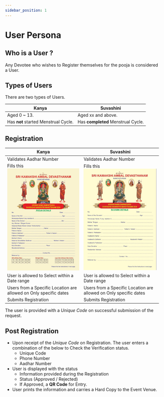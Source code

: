 ```yaml
---
sidebar_position: 1
---
```


# User Persona

## Who is a User ?
Any Devotee who wishes to Register themselves for the pooja is considered a User.

## Types of Users
There are two types of Users.

| Kanya | Suvashini |
|-------| --------- |
| Aged 0 ~ 13. | Aged xx and above. |
| Has **not** started Menstrual Cycle.|  Has **completed** Menstrual Cycle. |

## Registration

| Kanya | Suvashini |
|-------| --------- |
| Validates Aadhar Number | Validates Aadhar Number |
| Fills this ![Form](../../static/img/kanya1.jpg) | Fills this ![Form](../../static/img/suvashini1.jpg) |
| User is allowed to Select within a Date range | User is allowed to Select within a Date range |
| Users from a Specific Location are allowed on Only specific dates | Users from a Specific Location are allowed on Only specific dates |
| Submits Registration | Submits Registration |

The user is provided with a *Unique Code* on successful submission of the request.

## Post Registration

- Upon receipt of the *Unique Code* on Registration. The user enters a combination of the below to Check the Verification status.
    - Unique Code
    - Phone Number
    - Aadhar Number
- User is displayed with the status 
    - Information provided during the Registration
    - Status (Approved / Rejected)
    - If Approved, a **QR Code** for Entry.
- User prints the information and carries a Hard Copy to the Event Venue.
